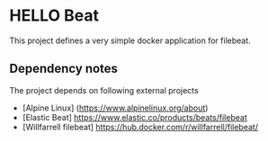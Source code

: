 # HELLO Beat

This project defines a very simple docker application for filebeat.


## Dependency notes

The project depends on following external projects

* [Alpine Linux] (https://www.alpinelinux.org/about)
* [Elastic Beat] https://www.elastic.co/products/beats/filebeat
* [Willfarrell filebeat] https://hub.docker.com/r/willfarrell/filebeat/